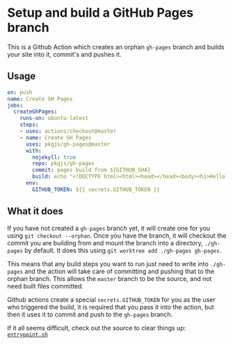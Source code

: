 # Setup and build a GitHub Pages branch

This is a Github Action which creates an orphan `gh-pages` branch and builds
your site into it, commit's and pushes it.

## Usage

```yaml
on: push
name: Create GH Pages
jobs:
  createGhPages:
    runs-on: ubuntu-latest
    steps:
    - uses: actions/checkout@master
    - name: Create GH Pages
      uses: pkgjs/gh-pages@master
      with:
        nojekyll: true
        repo: pkgjs/gh-pages
        commit: pages build from ${GITHUB_SHA}
        build: echo "<!DOCTYPE html><html><head></head><body><h1>Hello World!</h1><p>Built from ${GITHUB_SHA}</p></body></html>" > gh-pages/index.html
      env:
        GITHUB_TOKEN: ${{ secrets.GITHUB_TOKEN }}
```

## What it does

If you have not created a `gh-pages` branch yet, it will create one for you using `git checkout --orphan`.  Once you
have the branch, it will checkout the commit you are building from and mount the branch into a directory, `./gh-pages`
by default.  It does this using `git worktree add ./gh-pages gh-pages`.

This means that any build steps you want to run just need to write into `./gh-pages` and the action will take care of
committing and pushing that to the orphan branch.  This allows the `master` branch to be the source, and not need built files
committed.

Github actions create a special `secrets.GITHUB_TOKEN` for you as the user who triggered the build, it is required that you
pass it into the action, but then it uses it to commit and push to the `gh-pages` branch.

If it all seems difficult, check out the source to clear things up: [`entrypoint.sh`](https://github.com/pkgjs/gh-pages/blob/master/entrypoint.sh)
